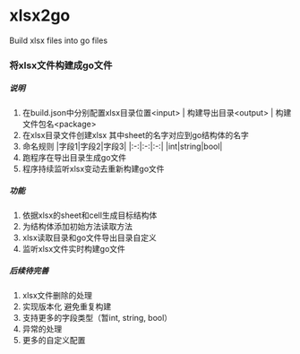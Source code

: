 # xlsx2go
Build xlsx files into go files

### 将xlsx文件构建成go文件
##### 说明
1. 在build.json中分别配置xlsx目录位置\<input\> | 构建导出目录\<output\> | 构建文件包名\<package\>
2. 在xlsx目录文件创建xlsx 其中sheet的名字对应到go结构体的名字
3. 命名规则
    |字段1|字段2|字段3|
    |:-:|:-:|:-:|
    |int|string|bool|
4. 跑程序在导出目录生成go文件
5. 程序持续监听xlsx变动去重新构建go文件


##### 功能
1. 依据xlsx的sheet和cell生成目标结构体
2. 为结构体添加初始方法读取方法
3. xlsx读取目录和go文件导出目录自定义
4. 监听xlsx文件实时构建go文件

##### 后续待完善
1. xlsx文件删除的处理
2. 实现版本化 避免重复构建
3. 支持更多的字段类型（暂int, string, bool）
4. 异常的处理
5. 更多的自定义配置